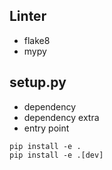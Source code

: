 
## Linter
- flake8
- mypy

## setup.py
- dependency
- dependency extra
- entry point


```
pip install -e .
pip install -e .[dev]
```

